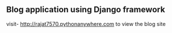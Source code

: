 ## Blog application using Django framework

visit- http://rajat7570.pythonanywhere.com to view the blog site
